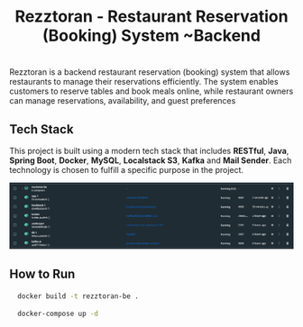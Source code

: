 <h1 align="center">
  Rezztoran - Restaurant Reservation (Booking) System ~Backend
</h1>

#

Rezztoran is a backend restaurant reservation (booking) system that allows restaurants to manage their reservations efficiently. The system enables customers to reserve tables and book meals online, while restaurant owners can manage reservations, availability, and guest preferences

## Tech Stack


This project is built using a modern tech stack that includes **RESTful**, **Java**, **Spring Boot**, **Docker**, **MySQL**, **Localstack S3**, **Kafka** and **Mail Sender**. Each technology is chosen to fulfill a specific purpose in the project.


![Docker Services](./images/docker_services.png)


## How to Run

```bash
  docker build -t rezztoran-be .
```

```bash
  docker-compose up -d
```